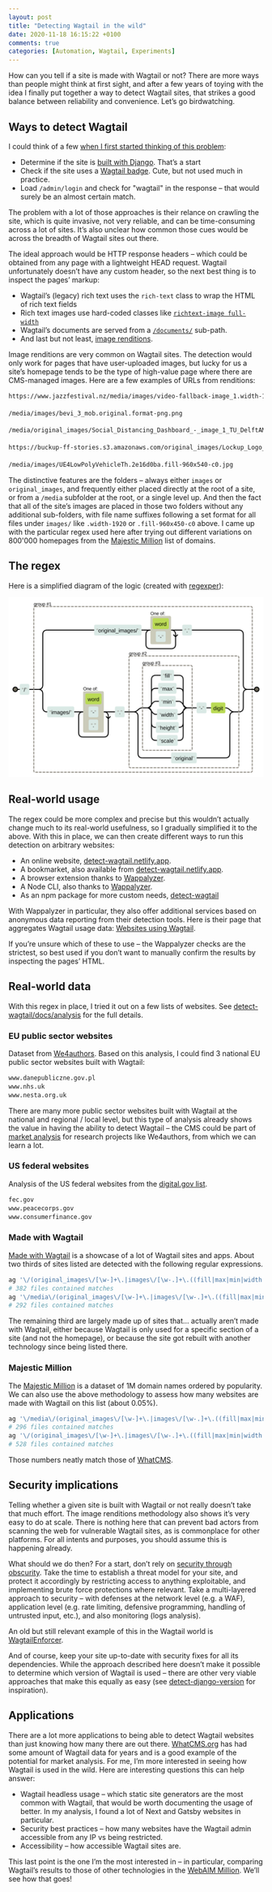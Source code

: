 ```yaml
---
layout: post
title: "Detecting Wagtail in the wild"
date: 2020-11-18 16:15:22 +0100
comments: true
categories: [Automation, Wagtail, Experiments]
---
```


How can you tell if a site is made with Wagtail or not? There are more ways than people might think at first sight, and after a few years of toying with the idea I finally put together a way to detect Wagtail sites, that strikes a good balance between reliability and convenience. Let’s go birdwatching.

<!-- more -->

## Ways to detect Wagtail

I could think of a few [when I first started thinking of this problem](https://github.com/springload/madewithwagtail/issues/62):

- Determine if the site is [built with Django](https://stackoverflow.com/questions/721934/how-can-you-tell-if-a-site-has-been-made-with-django). That’s a start
- Check if the site uses a [Wagtail badge](https://wagtail.io/wagtail-badges/). Cute, but not used much in practice.
- Load `/admin/login` and check for "wagtail" in the response – that would surely be an almost certain match.

The problem with a lot of those approaches is their relance on crawling the site, which is quite invasive, not very reliable, and can be time-consuming across a lot of sites. It’s also unclear how common those cues would be across the breadth of Wagtail sites out there.

The ideal approach would be HTTP response headers – which could be obtained from any page with a lightweight HEAD request. Wagtail unfortunately doesn’t have any custom header, so the next best thing is to inspect the pages’ markup:

- Wagtail’s (legacy) rich text uses the `rich-text` class to wrap the HTML of rich text fields
- Rich text images use hard-coded classes like [`richtext-image full-width`](https://github.com/wagtail/wagtail/blob/bb2e460c0b92fba802fc3f369730004d6b648e64/wagtail/images/formats.py#L91-L94)
- Wagtail’s documents are served from a [`/documents/`](https://github.com/wagtail/wagtail/blob/bb2e460c0b92fba802fc3f369730004d6b648e64/wagtail/documents/urls.py#L6) sub-path.
- And last but not least, [image renditions](https://docs.wagtail.io/en/stable/topics/images.html?highlight=renditions#generating-image-renditions-in-python).

Image renditions are very common on Wagtail sites. The detection would only work for pages that have user-uploaded images, but lucky for us a site’s homepage tends to be the type of high-value page where there are CMS-managed images. Here are a few examples of URLs from renditions:

```txt
https://www.jazzfestival.nz/media/images/video-fallback-image_1.width-1920.png

/media/images/bevi_3_mob.original.format-png.png

/media/original_images/Social_Distancing_Dashboard_-_image_1_TU_DelftAMS_Institute.png

https://buckup-ff-stories.s3.amazonaws.com/original_images/Lockup_Logo_-_JPEG-1.png

/media/images/UE4LowPolyVehicleTh.2e16d0ba.fill-960x540-c0.jpg
```

The distinctive features are the folders – always either `images` or `original_images`, and frequently either placed directly at the root of a site, or from a `/media` subfolder at the root, or a single level up. And then the fact that all of the site’s images are placed in those two folders without any additional sub-folders, with file name suffixes following a set format for all files under `images/` like `.width-1920` or `.fill-960x450-c0` above. I came up with the particular regex used here after trying out different variations on 800'000 homepages from the [Majestic Million](https://majestic.com/reports/majestic-million) list of domains.

## The regex

Here is a simplified diagram of the logic (created with [regexper](https://regexper.com/#%5C%2F%28original_images%5C%2F%5B%5Cw-%5D%2B%5C.%7Cimages%5C%2F%5B%5Cw-.%5D%2B%5C.%28%28fill%7Cmax%7Cmin%7Cwidth%7Cheight%7Cscale%29-%5Cd%7Coriginal%29%29)):

![regexper train diagram of Wagtail regular expressions](/images/blog/detecting-wagtail-in-the-wild/regexper-diagram.svg)

## Real-world usage

The regex could be more complex and precise but this wouldn’t actually change much to its real-world usefulness, so I gradually simplified it to the above. With this in place, we can then create different ways to run this detection on arbitrary websites:

- An online website, [detect-wagtail.netlify.app](https://detect-wagtail.netlify.app/).
- A bookmarket, also available from [detect-wagtail.netlify.app](https://detect-wagtail.netlify.app/).
- A browser extension thanks to [Wappalyzer](https://github.com/AliasIO/wappalyzer).
- A Node CLI, also thanks to [Wappalyzer](https://github.com/AliasIO/wappalyzer).
- As an npm package for more custom needs, [detect-wagtail](https://www.npmjs.com/package/detect-wagtail)

With Wappalyzer in particular, they also offer additional services based on anonymous data reporting from their detection tools. Here is their page that aggregates Wagtail usage data: [Websites using Wagtail](https://www.wappalyzer.com/technologies/cms/wagtail/).

If you’re unsure which of these to use – the Wappalyzer checks are the strictest, so best used if you don’t want to manually confirm the results by inspecting the pages’ HTML.

## Real-world data

With this regex in place, I tried it out on a few lists of websites. See [detect-wagtail/docs/analysis](https://github.com/thibaudcolas/detect-wagtail/tree/main/docs/analysis) for the full details.

### EU public sector websites

Dataset from [We4authors](https://www.funka.com/en/projekt/we4authors/). Based on this analysis, I could find 3 national EU public sector websites built with Wagtail:

```txt
www.danepubliczne.gov.pl
www.nhs.uk
www.nesta.org.uk
```

There are many more public sector websites built with Wagtail at the national and regional / local level, but this type of analysis already shows the value in having the ability to detect Wagtail – the CMS could be part of [market analysis](https://www.funka.com/en/projekt/we4authors/we4authors-main-activities-and-results/market-analysis-and-benchmarking-process-of-existing-cms/) for research projects like We4authors, from which we can learn a lot.

### US federal websites

Analysis of the US federal websites from the [digital.gov list](https://github.com/GSA/digitalgov.gov/blob/main/content/resources/content-management-systems-used-by-government-agencies.md).

```txt
fec.gov
www.peacecorps.gov
www.consumerfinance.gov
```

### Made with Wagtail

[Made with Wagtail](https://madewithwagtail.org/) is a showcase of a lot of Wagtail sites and apps. About two thirds of sites listed are detected with the following regular expressions.

```sh
ag '\/(original_images\/[\w-]+\.|images\/[\w-.]+\.((fill|max|min|width|height|scale)-\d|original))' mww --stats-only
# 382 files contained matches
ag '\/media\/(original_images\/[\w-]+\.|images\/[\w-.]+\.((fill|max|min)-\d+x\d+(-c\d+)?|(width|height|scale)-\d+|original)\.)' mww --stats-only
# 292 files contained matches
```

The remaining third are largely made up of sites that… actually aren’t made with Wagtail, either because Wagtail is only used for a specific section of a site (and not the homepage), or because the site got rebuilt with another technology since being listed there.

### Majestic Million

The [Majestic Million](https://majestic.com/reports/majestic-million) is a dataset of 1M domain names ordered by popularity. We can also use the above methodology to assess how many websites are made with Wagtail on this list (about 0.05%).

```sh
ag '\/media\/(original_images\/[\w-]+\.|images\/[\w-.]+\.((fill|max|min)-\d+x\d+(-c\d+)?|(width|height|scale)-\d+|original)\.)' million --stats-only
# 296 files contained matches
ag '\/(original_images\/[\w-]+\.|images\/[\w-.]+\.((fill|max|min|width|height|scale)-\d|original))' ../detect-wagtail-data/million --stats-only
# 528 files contained matches
```

Those numbers neatly match those of [WhatCMS](https://whatcms.org/c/Wagtail).

## Security implications

Telling whether a given site is built with Wagtail or not really doesn’t take that much effort. The image renditions methodology also shows it’s very easy to do at scale. There is nothing here that can prevent bad actors from scanning the web for vulnerable Wagtail sites, as is commonplace for other platforms. For all intents and purposes, you should assume this is happening already.

What should we do then? For a start, don’t rely on [security through obscurity](https://en.wikipedia.org/wiki/Security_through_obscurity). Take the time to establish a threat model for your site, and protect it accordingly by restricting access to anything exploitable, and implementing brute force protections where relevant. Take a multi-layered approach to security – with defenses at the network level (e.g. a WAF), application level (e.g. rate limiting, defensive programming, handling of untrusted input, etc.), and also monitoring (logs analysis).

An old but still relevant example of this in the Wagtail world is [WagtailEnforcer](https://github.com/springload/wagtailenforcer).

And of course, keep your site up-to-date with security fixes for all its dependencies. While the approach described here doesn’t make it possible to determine which version of Wagtail is used – there are other very viable approaches that make this equally as easy (see [detect-django-version](https://github.com/caioariede/detect-django-version) for inspiration).

## Applications

There are a lot more applications to being able to detect Wagtail websites than just knowing how many there are out there. [WhatCMS.org](WhatCMS.org) has had some amount of Wagtail data for years and is a good example of the potential for market analysis. For me, I’m more interested in seeing how Wagtail is used in the wild. Here are interesting questions this can help answer:

- Wagtail headless usage – which static site generators are the most common with Wagtail, that would be worth documenting the usage of better. In my analysis, I found a lot of Next and Gatsby websites in particular.
- Security best practices – how many websites have the Wagtail admin accessible from any IP vs being restricted.
- Accessibility – how accessible Wagtail sites are.

This last point is the one I’m the most interested in – in particular, comparing Wagtail’s results to those of other technologies in the [WebAIM Million](https://webaim.org/projects/million/). We’ll see how that goes!
